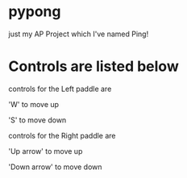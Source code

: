 # pypong
just my AP Project which I've named Ping!
# Controls are listed below
controls for the Left paddle are
 

  'W' to move up

  'S' to move down


controls for the Right paddle are


  'Up arrow' to move up

  'Down arrow' to move down
